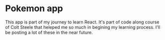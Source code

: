 # Pokemon app
This app is part of my journey to learn React. It's part of code along course of Colt Steele that heleped me so much in begining my learning process. I'll be posting a lot of these in the near future.
